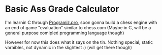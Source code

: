 # Basic Ass Grade Calculator

I'm learnin C through [Programiz.pro](https://programiz.pro/), soon gonna build a chess engine with an end of game "evaluation" similar to chess.com (Maybe in C, will be a general purpose comipled programming language though)

However for now this does what it says on the tin. Nothing special, static varaibles, not dynamic in the slightest :) (will get there though)
